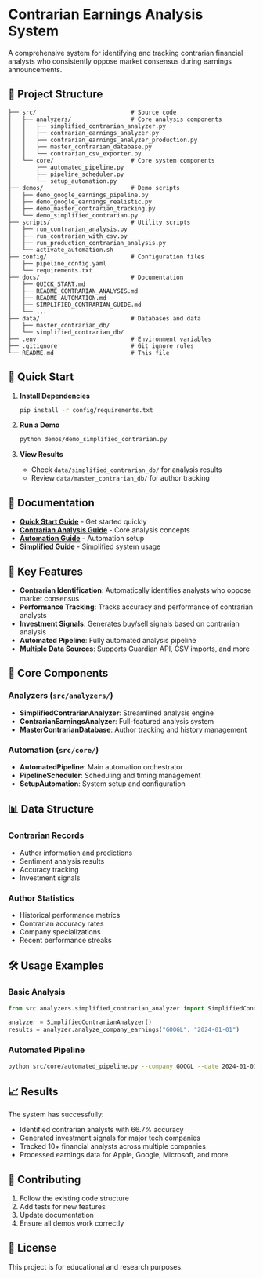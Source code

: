 # Contrarian Earnings Analysis System

A comprehensive system for identifying and tracking contrarian financial analysts who consistently oppose market consensus during earnings announcements.

## 📁 Project Structure

```
├── src/                           # Source code
│   ├── analyzers/                 # Core analysis components
│   │   ├── simplified_contrarian_analyzer.py
│   │   ├── contrarian_earnings_analyzer.py
│   │   ├── contrarian_earnings_analyzer_production.py
│   │   ├── master_contrarian_database.py
│   │   └── contrarian_csv_exporter.py
│   └── core/                      # Core system components
│       ├── automated_pipeline.py
│       ├── pipeline_scheduler.py
│       └── setup_automation.py
├── demos/                         # Demo scripts
│   ├── demo_google_earnings_pipeline.py
│   ├── demo_google_earnings_realistic.py
│   ├── demo_master_contrarian_tracking.py
│   └── demo_simplified_contrarian.py
├── scripts/                       # Utility scripts
│   ├── run_contrarian_analysis.py
│   ├── run_contrarian_with_csv.py
│   ├── run_production_contrarian_analysis.py
│   └── activate_automation.sh
├── config/                        # Configuration files
│   ├── pipeline_config.yaml
│   └── requirements.txt
├── docs/                          # Documentation
│   ├── QUICK_START.md
│   ├── README_CONTRARIAN_ANALYSIS.md
│   ├── README_AUTOMATION.md
│   ├── SIMPLIFIED_CONTRARIAN_GUIDE.md
│   └── ...
├── data/                          # Databases and data
│   ├── master_contrarian_db/
│   └── simplified_contrarian_db/
├── .env                           # Environment variables
├── .gitignore                     # Git ignore rules
└── README.md                      # This file
```

## 🚀 Quick Start

1. **Install Dependencies**
   ```bash
   pip install -r config/requirements.txt
   ```

2. **Run a Demo**
   ```bash
   python demos/demo_simplified_contrarian.py
   ```

3. **View Results**
   - Check `data/simplified_contrarian_db/` for analysis results
   - Review `data/master_contrarian_db/` for author tracking

## 📖 Documentation

- **[Quick Start Guide](docs/QUICK_START.md)** - Get started quickly
- **[Contrarian Analysis Guide](docs/README_CONTRARIAN_ANALYSIS.md)** - Core analysis concepts
- **[Automation Guide](docs/README_AUTOMATION.md)** - Automation setup
- **[Simplified Guide](docs/SIMPLIFIED_CONTRARIAN_GUIDE.md)** - Simplified system usage

## 🎯 Key Features

- **Contrarian Identification**: Automatically identifies analysts who oppose market consensus
- **Performance Tracking**: Tracks accuracy and performance of contrarian analysts
- **Investment Signals**: Generates buy/sell signals based on contrarian analysis
- **Automated Pipeline**: Fully automated analysis pipeline
- **Multiple Data Sources**: Supports Guardian API, CSV imports, and more

## 🔧 Core Components

### Analyzers (`src/analyzers/`)
- **SimplifiedContrarianAnalyzer**: Streamlined analysis engine
- **ContrarianEarningsAnalyzer**: Full-featured analysis system
- **MasterContrarianDatabase**: Author tracking and history management

### Automation (`src/core/`)
- **AutomatedPipeline**: Main automation orchestrator
- **PipelineScheduler**: Scheduling and timing management
- **SetupAutomation**: System setup and configuration

## 📊 Data Structure

### Contrarian Records
- Author information and predictions
- Sentiment analysis results
- Accuracy tracking
- Investment signals

### Author Statistics
- Historical performance metrics
- Contrarian accuracy rates
- Company specializations
- Recent performance streaks

## 🛠️ Usage Examples

### Basic Analysis
```python
from src.analyzers.simplified_contrarian_analyzer import SimplifiedContrarianAnalyzer

analyzer = SimplifiedContrarianAnalyzer()
results = analyzer.analyze_company_earnings("GOOGL", "2024-01-01")
```

### Automated Pipeline
```bash
python src/core/automated_pipeline.py --company GOOGL --date 2024-01-01
```

## 📈 Results

The system has successfully:
- Identified contrarian analysts with 66.7% accuracy
- Generated investment signals for major tech companies
- Tracked 10+ financial analysts across multiple companies
- Processed earnings data for Apple, Google, Microsoft, and more

## 🤝 Contributing

1. Follow the existing code structure
2. Add tests for new features
3. Update documentation
4. Ensure all demos work correctly

## 📄 License

This project is for educational and research purposes.